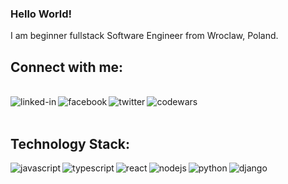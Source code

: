 ### Hello World!

I am beginner fullstack Software Engineer from Wroclaw, Poland.




[//]: # (- .....)

[//]: # (- .....)

## Connect with me:
<br>[<img align="left" alt="linked-in" src="https://img.shields.io/badge/linkedin-%230077B5.svg?&style=for-the-badge&logo=linkedin&logoColor=white" />](https://www.linkedin.com/in/andrzej-%C5%82yko-053b26b9/)
[<img align="left" alt="facebook" src="https://img.shields.io/badge/facebook-%231877F2.svg?&style=for-the-badge&logo=facebook&logoColor=white" />](https://www.facebook.com/marian.lyko/)[<img align="left" alt="twitter" src="https://img.shields.io/badge/twitter-%231DA1F2.svg?&style=for-the-badge&logo=twitter&logoColor=white" />](https://twitter.com/Andrzej58039049)[<img align="left" alt="codewars" src="https://img.shields.io/badge/-CodeWars-red?style=for-the-badge&logo=CodeWars" />](https://www.codewars.com/users/AndrewLyko)<br>
<br>
## Technology Stack:
<img align="left" alt="javascript" src="https://img.shields.io/badge/javascript-yellow.svg?&style=for-the-badge&logo=javascript&logoColor=white" />
<img align="left" alt="typescript" src="https://img.shields.io/badge/typescript-blue.svg?&style=for-the-badge&logo=typescript&logoColor=white" />
<img align="left" alt="react" src="https://img.shields.io/badge/react%20-%2320232a.svg?&style=for-the-badge&logo=react&logoColor=%2361DAFB" />
<img align="left" alt="nodejs" src="https://img.shields.io/badge/node.js%20-%2343853D.svg?&style=for-the-badge&logo=node.js&logoColor=white" />
<img align="left" alt="python" src="https://img.shields.io/badge/python(basics)-%31DA1F2.svg?&style=for-the-badge&logo=python&logoColor=white" />
<img align="left" alt="django" src="https://img.shields.io/badge/-Django-lightgrey?style=for-the-badge&logo=Django" />
<br>
<br>



